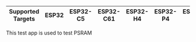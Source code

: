 | Supported Targets | ESP32 | ESP32-C5 | ESP32-C61 | ESP32-H4 | ESP32-P4 | ESP32-S2 | ESP32-S3 |
| ----------------- | ----- | -------- | --------- | -------- | -------- | -------- | -------- |

This test app is used to test PSRAM
